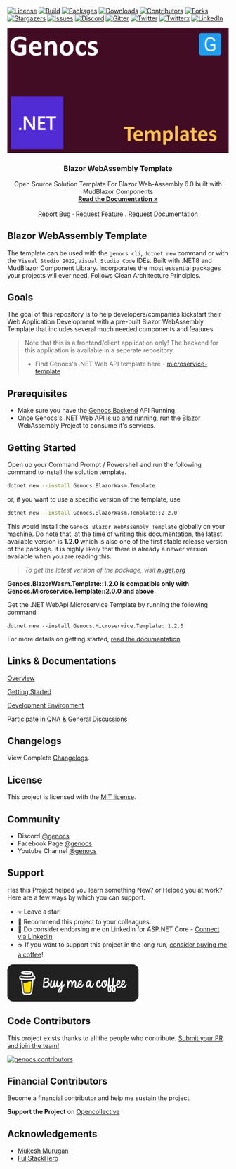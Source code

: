 <!-- PROJECT SHIELDS -->
[![License][license-shield]][license-url]
[![Build][build-shield]][build-url]
[![Packages][package-shield]][package-url]
[![Downloads][downloads-shield]][downloads-url]
[![Contributors][contributors-shield]][contributors-url]
[![Forks][forks-shield]][forks-url]
[![Stargazers][stars-shield]][stars-url]
[![Issues][issues-shield]][issues-url]
[![Discord][discord-shield]][discord-url]
[![Gitter][gitter-shield]][gitter-url]
[![Twitter][twitter-shield]][twitter-url]
[![Twitterx][twitterx-shield]][twitterx-url]
[![LinkedIn][linkedin-shield]][linkedin-url]

[license-shield]: https://img.shields.io/github/license/Genocs/blazor-wasm-template?color=2da44e&style=flat-square
[license-url]: https://github.com/Genocs/blazor-wasm-template/blob/main/LICENSE
[build-shield]: https://github.com/Genocs/blazor-wasm-template/actions/workflows/build_and_test.yml/badge.svg?branch=main
[build-url]: https://github.com/Genocs/blazor-wasm-template/actions/workflows/build_and_test.yml
[package-shield]: https://img.shields.io/badge/nuget-v.2.2.0-blue?&label=latests&logo=nuget
[package-url]: https://github.com/Genocs/blazor-wasm-template/actions/workflows/build_and_test.yml
[downloads-shield]: https://img.shields.io/nuget/dt/Genocs.Microservice.Template.svg?color=2da44e&label=downloads&logo=nuget
[downloads-url]: https://www.nuget.org/packages/Genocs.Microservice.Template
[contributors-shield]: https://img.shields.io/github/contributors/Genocs/blazor-wasm-template.svg?style=flat-square
[contributors-url]: https://github.com/Genocs/blazor-wasm-template/graphs/contributors
[forks-shield]: https://img.shields.io/github/forks/Genocs/blazor-wasm-template?style=flat-square
[forks-url]: https://github.com/Genocs/blazor-wasm-template/network/members
[stars-shield]: https://img.shields.io/github/stars/Genocs/blazor-wasm-template.svg?style=flat-square
[stars-url]: https://img.shields.io/github/stars/Genocs/blazor-wasm-template?style=flat-square
[issues-shield]: https://img.shields.io/github/issues/Genocs/blazor-wasm-template?style=flat-square
[issues-url]: https://github.com/Genocs/blazor-wasm-template/issues
[discord-shield]: https://img.shields.io/discord/1106846706512953385?color=%237289da&label=Discord&logo=discord&logoColor=%237289da&style=flat-square
[discord-url]: https://discord.com/invite/fWwArnkV
[gitter-shield]: https://img.shields.io/badge/chat-on%20gitter-blue.svg
[gitter-url]: https://gitter.im/genocs/
[twitter-shield]: https://img.shields.io/twitter/follow/genocs?color=1DA1F2&label=Twitter&logo=Twitter&style=flat-square
[twitter-url]: https://twitter.com/genocs
[linkedin-shield]: https://img.shields.io/badge/-LinkedIn-black.svg?style=flat-square&logo=linkedin&colorB=555
[linkedin-url]: https://www.linkedin.com/in/giovanni-emanuele-nocco-b31a5169/
[twitterx-shield]: https://img.shields.io/twitter/url/https/twitter.com/genocs.svg?style=social
[twitterx-url]: https://twitter.com/genocs


<!-- PROJECT LOGO -->
<p align="center">
  <a href="https://github.com/Genocs/blazor-wasm-template">
    <img src="https://raw.githubusercontent.com/Genocs/blazor-wasm-template/main/assets/genocs-library-logo.png" alt="Blazor Wasm Portal">
  </a>
  <h3 align="center">Blazor WebAssembly Template</h3>
  <p align="center">
    Open Source Solution Template For Blazor Web-Assembly 6.0 built with MudBlazor Components
    <br />
    <a href="https://genocs-blog.netlify.app/blazor-wasm-template/general/getting-started/"><strong>Read the Documentation »</strong></a>
    <br />
    <br />
    <a href="https://github.com/Genocs/blazor-wasm-template/issues">Report Bug</a>
    ·
    <a href="https://github.com/Genocs/blazor-wasm-template/issues">Request Feature</a>
    .
    <a href="https://github.com/Genocs/blazor-wasm-template/issues">Request Documentation</a>
  </p>
</p>

## Blazor WebAssembly Template

The template can be used with the `genocs cli`, `dotnet new` command or with the `Visual Studio 2022`, `Visual Studio Code` IDEs.
Built with .NET8 and MudBlazor Component Library. Incorporates the most essential packages your projects will ever need. Follows Clean Architecture Principles.

## Goals

The goal of this repository is to help developers/companies kickstart their Web Application Development with a pre-built Blazor WebAssembly Template that includes several much needed components and features.

> Note that this is a frontend/client application only! The backend for this application is available in a seperate repository. 
> - Find Genocs's .NET Web API template here - [microservice-template](https://github.com/Genocs/microservice-template)

## Prerequisites

- Make sure you have the [Genocs Backend](https://github.com/Genocs/microservice-template) API Running.
- Once Genocs's .NET Web API is up and running, run the Blazor WebAssembly Project to consume it's services.

## Getting Started

Open up your Command Prompt / Powershell and run the following command to install the solution template.

```bash
dotnet new --install Genocs.BlazorWasm.Template
```

or, if you want to use a specific version of the template, use

```bash
dotnet new --install Genocs.BlazorWasm.Template::2.2.0
```

This would install the `Genocs Blazor WebAssembly Template` globally on your machine. Do note that, at the time of writing this documentation, the latest available version is **1.2.0** which is also one of the first stable release version of the package. It is highly likely that there is already a newer version available when you are reading this.

> *To get the latest version of the package, visit [nuget.org](https://www.nuget.org/packages/Genocs.BlazorWasm.Template/)*
>

**Genocs.BlazorWasm.Template::1.2.0 is compatible only with Genocs.Microservice.Template::2.0.0 and above.**

Get the .NET WebApi Microservice Template by running the following command

```
dotnet new --install Genocs.Microservice.Template::1.2.0
```

For more details on getting started, [read the documentation](https://genocs-blog.netlify.app/blazor-wasm-template/general/overview/)


## Links & Documentations

[Overview](https://https://genocs-blog.netlify.app/blazor-wasm-template/general/overview/)

[Getting Started](https://https://genocs-blog.netlify.app/blazor-wasm-template/general/getting-started/)

[Development Environment](https://https://genocs-blog.netlify.app/blazor-wasm-template/general/development-environment/)

[Participate in QNA & General Discussions](https://github.com/Genocs/blazor-wasm-template/discussions)

## Changelogs

View Complete [Changelogs](https://github.com/Genocs/blazor-wasm-template/blob/main/CHANGELOG.md).

## License

This project is licensed with the [MIT license](LICENSE).


## Community

- Discord [@genocs](https://discord.com/invite/fWwArnkV)
- Facebook Page [@genocs](https://facebook.com/Genocs)
- Youtube Channel [@genocs](https://youtube.com/c/genocs)

## Support

Has this Project helped you learn something New? or Helped you at work?
Here are a few ways by which you can support.

- ⭐ Leave a star!
- 🥇 Recommend this project to your colleagues.
- 🦸 Do consider endorsing me on LinkedIn for ASP.NET Core - [Connect via LinkedIn](https://www.linkedin.com/in/giovanni-emanuele-nocco-b31a5169/)
- ☕ If you want to support this project in the long run, [consider buying me a coffee](https://www.buymeacoffee.com/genocs)!


[![buy-me-a-coffee](https://raw.githubusercontent.com/Genocs/blazor-wasm-template/main/assets/buy-me-a-coffee.png "buy me a coffee")](https://www.buymeacoffee.com/genocs)

## Code Contributors

This project exists thanks to all the people who contribute. [Submit your PR and join the team!](CONTRIBUTING.md)

[![genocs contributors](https://contrib.rocks/image?repo=Genocs/blazor-wasm-template "genocs contributors")](https://github.com/genocs/blazor-wasm-template/graphs/contributors)

## Financial Contributors

Become a financial contributor and help me sustain the project.

**Support the Project** on [Opencollective](https://opencollective.com/genocs)

## Acknowledgements

- [Mukesh Murugan](https://github.com/iammukeshm)
- [FullStackHero](https://fullstackhero.net)
